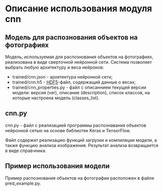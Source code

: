 # Описание использования модуля cnn
## Модель для распознования объектов на фотографиях
Модель, используемая для распознования объектов на фотографиях, реализована в виде сверточной нейронной сети. Система позволяет выбрать любую архитектуру и веса нейронов:
- trained/cnn.json - архитектура нейронной сети;
- trained/cnn.h5 - [HDF5](https://support.hdfgroup.org/HDF5/)-файл, содержащий данные о весах;
- trained/cnn_properties.py - файл с описаннием текущей версии модели: версия (ver), описание (description), список классов, на которые настроена модель (classes_list).

## cnn.py
cnn.py - файл с реализацией программы распознавания объектов нейронной сетью на основе библиотек Keras и TensorFlow.

Файл содержит реализацию функций загрузки и компиляции модели, а также функцию анализа изображения. Результат анализа возвращается в виде справчника.

## Пример использования модели
Пример распознования объектов на фотографии расположен в файле pred_example.py.
